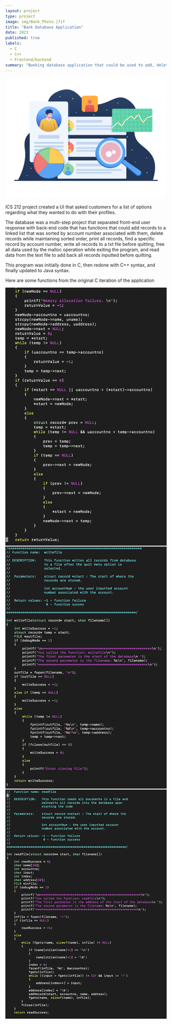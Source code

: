 ```yaml
---
layout: project
type: project
image: img/Bank_Photo.jfif
title: "Bank Database Application"
date: 2023
published: true
labels:
  - C
  - C++
  - Frontend/backend
summary: "Banking database application that could be used to add, delete, and find records inputted into the database"
---
```


<img class="img-fluid" src="../img/User_Data.svg">



ICS 212 project created a UI that asked customers for a list of options regarding what they wanted to do with their profiles.

The database was a multi-step project that separated front-end user response with back-end code that has functions that could add records to a linked list that was sorted by account number associated with them, delete records while maintaining sorted order, print all records, find a specific record by account number, write all records to a txt file before quitting, free all data used by the malloc operation while exiting the program, and read data from the text file to add back all records inputted before quitting.

This program was initially done in C, then redone with C++ syntax, and finally updated to Java syntax.

Here are some functions from the original C iteration of the application

<img class="img-fluid" src="../img/addRecord_Ravi.png">
<img class="img-fluid" src="../img/writeFile_Ravi.png">
<img class="img-fluid" src="../img/readFile_Ravi.png">
